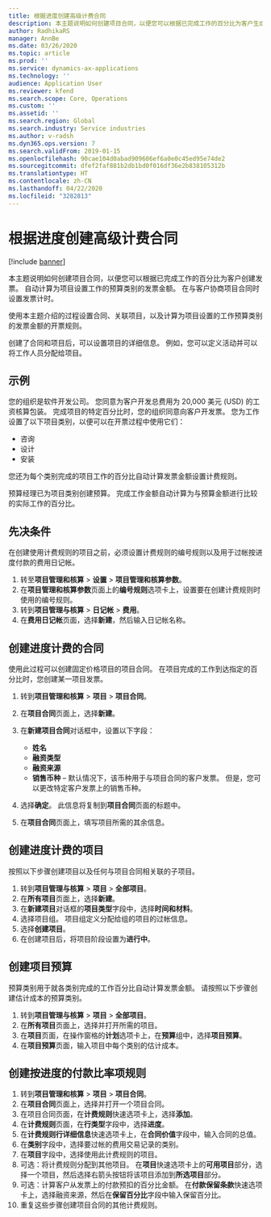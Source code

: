 ```yaml
---
title: 根据进度创建高级计费合同
description: 本主题说明如何创建项目合同，以便您可以根据已完成工作的百分比为客户生成发票。
author: RadhikaRS
manager: AnnBe
ms.date: 03/26/2020
ms.topic: article
ms.prod: ''
ms.service: dynamics-ax-applications
ms.technology: ''
audience: Application User
ms.reviewer: kfend
ms.search.scope: Core, Operations
ms.custom: ''
ms.assetid: ''
ms.search.region: Global
ms.search.industry: Service industries
ms.author: v-radsh
ms.dyn365.ops.version: 7
ms.search.validFrom: 2019-01-15
ms.openlocfilehash: 90cae104d0abad909606ef6a0e0c45ed95e74de2
ms.sourcegitcommit: dfef2faf881b2db1bd0f016df36e2b838105312b
ms.translationtype: HT
ms.contentlocale: zh-CN
ms.lasthandoff: 04/22/2020
ms.locfileid: "3282813"
---
```

# <a name="create-advanced-contracts-for-billing-based-on-progress"></a>根据进度创建高级计费合同
[!include [banner](../includes/banner.md)]

本主题说明如何创建项目合同，以便您可以根据已完成工作的百分比为客户创建发票。 自动计算为项目设置工作的预算类别的发票金额。 在与客户协商项目合同时设置发票计时。

使用本主题介绍的过程设置合同、关联项目，以及计算为项目设置的工作预算类别的发票金额的开票规则。

创建了合同和项目后，可以设置项目的详细信息。 例如，您可以定义活动并可以将工作人员分配给项目。

## <a name="example"></a>示例

您的组织是软件开发公司。 您同意为客户开发总费用为 20,000 美元 (USD) 的工资核算包装。 完成项目的特定百分比时，您的组织同意向客户开发票。 您为工作设置了以下项目类别，以便可以在开票过程中使用它们：

- 咨询
- 设计
- 安装

您还为每个类别完成的项目工作的百分比自动计算发票金额设置计费规则。

预算经理已为项目类别创建预算。 完成工作金额自动计算为与预算金额进行比较的实际工作的百分比。

## <a name="prerequisites"></a>先决条件

在创建使用计费规则的项目之前，必须设置计费规则的编号规则以及用于过帐按进度付款的费用日记帐。

1. 转至**项目管理和核算** \> **设置** \> **项目管理和核算参数**。
2. 在**项目管理和核算参数**页面上的**编号规则**选项卡上，设置要在创建计费规则时使用的编号规则。
3. 转到**项目管理与核算** \> **日记帐** \> **费用**。
4. 在**费用日记帐**页面，选择**新建**，然后输入日记帐名称。

## <a name="create-a-contract-for-progress-billings"></a>创建进度计费的合同

使用此过程可以创建固定价格项目的项目合同。 在项目完成的工作到达指定的百分比时，您创建某一项目发票。

1. 转到**项目管理和核算** \> **项目** \> **项目合同**。
2. 在**项目合同**页面上，选择**新建**。
3. 在**新建项目合同**对话框中，设置以下字段：

    - **姓名**
    - **融资类型**
    - **融资来源**
    - **销售币种** – 默认情况下，该币种用于与项目合同的客户发票。 但是，您可以更改特定客户发票上的销售币种。

4. 选择**确定**。 此信息将复制到**项目合同**页面的标题中。
5. 在**项目合同**页面上，填写项目所需的其余信息。

## <a name="create-a-project-for-progress-billings"></a>创建进度计费的项目

按照以下步骤创建项目以及任何与项目合同相关联的子项目。

1. 转到**项目管理与核算** \> **项目** \> **全部项目**。
2. 在**所有项目**页面上，选择**新建**。
3. 在**新建项目**对话框的**项目类型**字段中，选择**时间和材料**。
4. 选择项目组。 项目组定义分配给组的项目的过帐信息。
5. 选择**创建项目**。
6. 在创建项目后，将项目阶段设置为**进行中**。

## <a name="create-a-budget-for-a-project"></a>创建项目预算

预算类别用于就各类别完成的工作百分比自动计算发票金额。 请按照以下步骤创建估计成本的预算类别。

1. 转到**项目管理与核算** \> **项目** \> **全部项目**。
2. 在**所有项目**页面上，选择并打开所需的项目。
3. 在**项目**页面，在操作窗格的**计划**选项卡上，在**预算**组中，选择**项目预算**。
4. 在**项目预算**页面，输入项目中每个类别的估计成本。

## <a name="create-billing-rules-for-progress-billings"></a>创建按进度的付款比率项规则

1. 转到**项目管理和核算** \> **项目** \> **项目合同**。
2. 在**项目合同**页面上，选择并打开一个项目合同。
3. 在项目合同页面，在**计费规则**快速选项卡上，选择**添加**。
4. 在**计费规则**页面，在**行类型**字段中，选择**进度**。
5. 在**计费规则行详细信息**快速选项卡上，在**合同价值**字段中，输入合同的总值。
6. 在**类别**字段中，选择要过帐的费用交易记录的类别。
7. 在**项目**字段中，选择使用此计费规则的项目。
8. 可选：将计费规则分配到其他项目。 在**项目**快速选项卡上的**可用项目**部分，选择一个项目，然后选择右箭头按钮将该项目添加到**所选项目**部分。
9. 可选：计算客户从发票上的付款预扣的百分比金额。 在**付款保留条款**快速选项卡上，选择融资来源，然后在**保留百分比**字段中输入保留百分比。
10. 重复这些步骤创建项目合同的其他计费规则。
